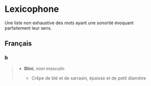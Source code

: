 # Lexicophone

Une liste non exhaustive des mots ayant une sonorité évoquant parfaitement leur sens.

## Français

### b
> - **Blini**, *nom masculin*
>   
>   - Crêpe de blé et de sarrasin, épaisse et de petit diamétre
>
